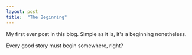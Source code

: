 ```yaml
---
layout: post
title:  "The Beginning"
---
```


My first ever post in this blog. Simple as it is, it's a beginning nonetheless.
<!--more-->
Every good story must begin somewhere, right?
